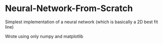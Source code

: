 # Neural-Network-From-Scratch

Simplest implementation of a neural network (which is basically a 2D best fit line)

Wrote using only numpy and matplotlib
